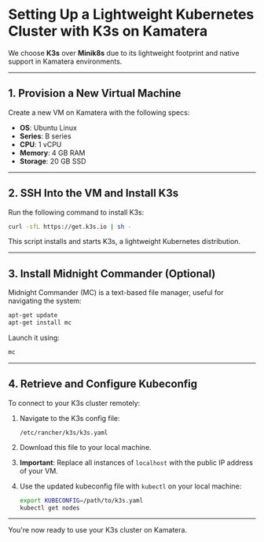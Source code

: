 # Setting Up a Lightweight Kubernetes Cluster with K3s on Kamatera

We choose **K3s** over **Minik8s** due to its lightweight footprint and native support in Kamatera environments.

---

## 1. Provision a New Virtual Machine

Create a new VM on Kamatera with the following specs:

* **OS**: Ubuntu Linux
* **Series**: B series
* **CPU**: 1 vCPU
* **Memory**: 4 GB RAM
* **Storage**: 20 GB SSD

---

## 2. SSH Into the VM and Install K3s

Run the following command to install K3s:

```bash
curl -sfL https://get.k3s.io | sh -
```

This script installs and starts K3s, a lightweight Kubernetes distribution.

---

## 3. Install Midnight Commander (Optional)

Midnight Commander (MC) is a text-based file manager, useful for navigating the system:

```bash
apt-get update
apt-get install mc
```

Launch it using:

```bash
mc
```

---

## 4. Retrieve and Configure Kubeconfig

To connect to your K3s cluster remotely:

1. Navigate to the K3s config file:

   ```
   /etc/rancher/k3s/k3s.yaml
   ```

2. Download this file to your local machine.

3. **Important**: Replace all instances of `localhost` with the public IP address of your VM.

4. Use the updated kubeconfig file with `kubectl` on your local machine:

   ```bash
   export KUBECONFIG=/path/to/k3s.yaml
   kubectl get nodes
   ```

---

You're now ready to use your K3s cluster on Kamatera.